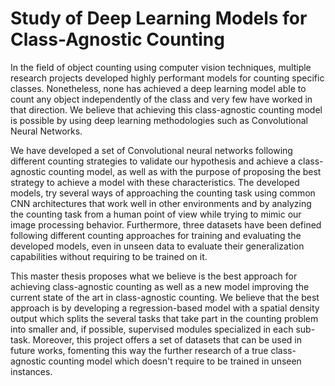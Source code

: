 # Study of Deep Learning Models for Class-Agnostic Counting

In the field of object counting using computer vision techniques, multiple research projects developed highly performant models for counting specific classes. Nonetheless, none has achieved a deep learning model able to count any object independently of the class and very few have worked in that direction. We believe that achieving this class-agnostic counting model is possible by using deep learning methodologies such as Convolutional Neural Networks.

We have developed a set of Convolutional neural networks following different counting strategies to validate our hypothesis and achieve a class-agnostic counting model, as well as with the purpose of proposing the best strategy to achieve a model with these characteristics. The developed models, try several ways of approaching the counting task using common CNN architectures that work well in other environments and by analyzing the counting task from a human point of view while trying to mimic our image processing behavior. Furthermore, three datasets have been defined following different counting approaches for training and evaluating the developed models, even in unseen data to evaluate their generalization capabilities without requiring to be trained on it.

This master thesis proposes what we believe is the best approach for achieving class-agnostic counting as well as a new model improving the current state of the art in class-agnostic counting. We believe that the best approach is by developing a regression-based model with a spatial density output which splits the several tasks that take part in the counting problem into smaller and, if possible, supervised modules specialized in each sub-task. Moreover, this project offers a set of datasets that can be used in future works, fomenting this way the further research of a true class-agnostic counting model which doesn't require to be trained in unseen instances.
